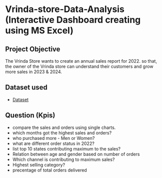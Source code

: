 # Vrinda-store-Data-Analysis (Interactive Dashboard creating using MS Excel)
## Project Objective 
The Vrinda Store wants to create an annual sales report for 2022. so that, the owner of the Vrinda store can understand their customers and grow more sales in 2023 & 2024.

## Dataset used

- <a href="https://github.com/AsmaaSalah234/Data-Analysis-Dashboard/blob/main/Vrinda%20Store%20Data%20Analysis.xlsx">Dataset</a>

## Question (Kpis)
- compare the sales and orders using single charts.
- which months got the highest sales and orders?
- who purchased more - Men or Women?
- what are different order status in 2022?
- list top 10 states contributing maximum to the sales?
- Relation between age and gender based on number of orders
- Which channel is contributing to maximum sales?
- Highest selling category?
- precentage of total orders delivered
  

